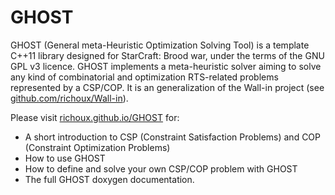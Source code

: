 GHOST
=====

GHOST (General meta-Heuristic Optimization Solving Tool) is a template C++11 library designed for StarCraft: Brood war, under the terms of the GNU GPL v3 licence.  GHOST implements a meta-heuristic solver aiming to solve any kind of combinatorial and optimization RTS-related problems represented by a CSP/COP.  It is an generalization of the Wall-in project (see [github.com/richoux/Wall-in](https://github.com/richoux/Wall-in)).

Please visit [richoux.github.io/GHOST](http://richoux.github.io/GHOST) for:

  - A short introduction to CSP (Constraint Satisfaction Problems) and COP (Constraint Optimization Problems)
  - How to use GHOST
  - How to define and solve your own CSP/COP problem with GHOST
  - The full GHOST doxygen documentation.